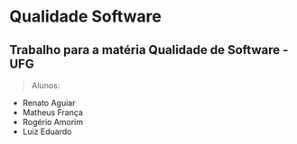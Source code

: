 # Qualidade Software
## **Trabalho para a matéria Qualidade de Software - UFG**

> Alunos:

* Renato Aguiar
* Matheus França
* Rogério Amorim
* Luiz Eduardo

